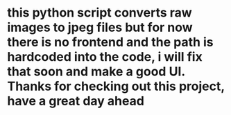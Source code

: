 # this python script converts raw images to jpeg files but for now there is no frontend and the path is hardcoded into the code, i will fix that soon and make a good UI. Thanks for checking out this project, have a great day ahead
